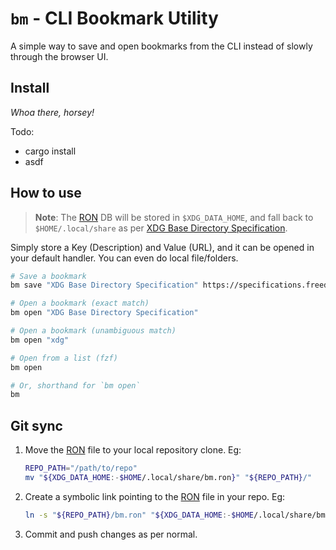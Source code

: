 # `bm` - CLI Bookmark Utility

A simple way to save and open bookmarks from the CLI instead of slowly through the browser UI.

## Install

_Whoa there, horsey!_

Todo:
- cargo install
- asdf

## How to use

> **Note**: The [RON] DB will be stored in `$XDG_DATA_HOME`, and fall back to `$HOME/.local/share` as per [XDG Base Directory Specification].

Simply store a Key (Description) and Value (URL), and it can be opened in your default handler. You can even do local file/folders.

```sh
# Save a bookmark
bm save "XDG Base Directory Specification" https://specifications.freedesktop.org/basedir-spec/basedir-spec-latest.html

# Open a bookmark (exact match)
bm open "XDG Base Directory Specification"

# Open a bookmark (unambiguous match)
bm open "xdg"

# Open from a list (fzf)
bm open

# Or, shorthand for `bm open`
bm
```

[RON]: https://github.com/ron-rs/ron
[XDG Base Directory Specification]: https://specifications.freedesktop.org/basedir-spec/basedir-spec-latest.html

## Git sync

1. Move the [RON] file to your local repository clone. Eg:
   ```sh
   REPO_PATH="/path/to/repo"
   mv "${XDG_DATA_HOME:-$HOME/.local/share/bm.ron}" "${REPO_PATH}/"
   ```
2. Create a symbolic link pointing to the [RON] file in your repo. Eg:
   ```sh
   ln -s "${REPO_PATH}/bm.ron" "${XDG_DATA_HOME:-$HOME/.local/share/bm.ron}"
   ```
3. Commit and push changes as per normal.
